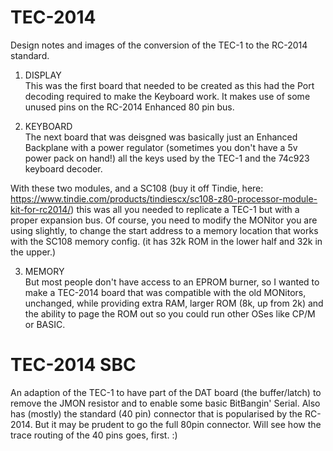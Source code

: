 # TEC-2014
Design notes and images of the conversion of the TEC-1 to the RC-2014 standard.

1. DISPLAY<br>
This was the first board that needed to be created as this had the Port decoding required to make the Keyboard work. It makes use of some unused pins on the RC-2014 Enhanced 80 pin bus.

2. KEYBOARD<br>
The next board that was deisgned was basically just an Enhanced Backplane with a power regulator (sometimes you don't have a 5v power pack on hand!) all the keys used by the TEC-1 and the 74c923 keyboard decoder.

With these two modules, and a SC108 (buy it off Tindie, here: https://www.tindie.com/products/tindiescx/sc108-z80-processor-module-kit-for-rc2014/) this was all you needed to replicate a TEC-1 but with a proper expansion bus. Of course, you need to modify the MONitor you are using slightly, to change the start address to a memory location that works with the SC108 memory config. (it has 32k ROM in the lower half and 32k in the upper.)

3. MEMORY<br>
But most people don't have access to an EPROM burner, so I wanted to make a TEC-2014 board that was compatible with the old MONitors, unchanged, while providing extra RAM, larger ROM (8k, up from 2k) and the ability to page the ROM out so you could run other OSes like CP/M or BASIC.

# TEC-2014 SBC
An adaption of the TEC-1 to have part of the DAT board (the buffer/latch) to remove the JMON resistor and to enable some basic BitBangin' Serial. Also has (mostly) the standard (40 pin) connector that is popularised by the RC-2014.  But it may be prudent to go the full 80pin connector. Will see how the trace routing of the 40 pins goes, first. :)
